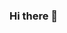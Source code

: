 ### Hi there 👋

<!--
**swajithanand/swajithanand** is a ✨ _special_ ✨ repository because its `README.md` (this file) appears on your GitHub profile.

Here are some ideas to get you started:

- 🔭 I’m currently working on ... Kaggle datasets
- 🌱 I’m currently learning ... Deep learning
- 👯 I’m looking to collaborate on ... Machine learning
- 🤔 I’m looking for help with ... Deep learning
- 💬 Ask me about ... anything
- 📫 How to reach me: ... (Linkedin) https://www.linkedin.com/in/swajith-anand-6b568565/

-->
